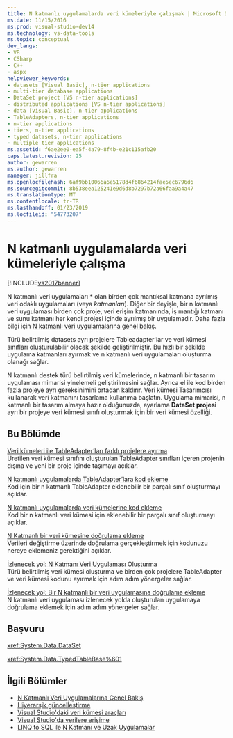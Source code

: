 ```yaml
---
title: N katmanlı uygulamalarda veri kümeleriyle çalışmak | Microsoft Docs
ms.date: 11/15/2016
ms.prod: visual-studio-dev14
ms.technology: vs-data-tools
ms.topic: conceptual
dev_langs:
- VB
- CSharp
- C++
- aspx
helpviewer_keywords:
- datasets [Visual Basic], n-tier applications
- multi-tier database applications
- DataSet project [VS n-tier applications]
- distributed applications [VS n-tier applications]
- data [Visual Basic], n-tier applications
- TableAdapters, n-tier applications
- n-tier applications
- tiers, n-tier applications
- typed datasets, n-tier applications
- multiple tier applications
ms.assetid: f6ae2ee0-ea5f-4a79-8f4b-e21c115afb20
caps.latest.revision: 25
author: gewarren
ms.author: gewarren
manager: jillfra
ms.openlocfilehash: 6af9bb10066a6e5178d4f6864214fae5ec6796d6
ms.sourcegitcommit: 8b538eea125241e9d6d8b7297b72a66faa9a4a47
ms.translationtype: MT
ms.contentlocale: tr-TR
ms.lasthandoff: 01/23/2019
ms.locfileid: "54773207"
---
```

# <a name="work-with-datasets-in-n-tier-applications"></a>N katmanlı uygulamalarda veri kümeleriyle çalışma
[!INCLUDE[vs2017banner](../includes/vs2017banner.md)]

  
N katmanlı veri uygulamaları * olan birden çok mantıksal katmana ayrılmış veri odaklı uygulamaları (veya *katmanları*). Diğer bir deyişle, bir n katmanlı veri uygulaması birden çok proje, veri erişim katmanında, iş mantığı katmanı ve sunu katmanı her kendi projesi içinde ayrılmış bir uygulamadır. Daha fazla bilgi için [N katmanlı veri uygulamalarına genel bakış](../data-tools/n-tier-data-applications-overview.md).  
  
 Türü belirtilmiş datasets ayrı projelere Tableadapter'lar ve veri kümesi sınıfları oluşturulabilir olacak şekilde geliştirilmiştir. Bu hızlı bir şekilde uygulama katmanları ayırmak ve n katmanlı veri uygulamaları oluşturma olanağı sağlar.  
  
 N katmanlı destek türü belirtilmiş veri kümelerinde, n katmanlı bir tasarım uygulaması mimarisi yinelemeli geliştirilmesini sağlar. Ayrıca el ile kod birden fazla projeye ayrı gereksinimini ortadan kaldırır. Veri kümesi Tasarımcısı kullanarak veri katmanını tasarlama kullanıma başlatın. Uygulama mimarisi, n katmanlı bir tasarım almaya hazır olduğunuzda, ayarlama **DataSet projesi** ayrı bir projeye veri kümesi sınıfı oluşturmak için bir veri kümesi özelliği.  
  
## <a name="in-this-section"></a>Bu Bölümde  
 [Veri kümeleri ile TableAdapter’ları farklı projelere ayırma](../data-tools/separate-datasets-and-tableadapters-into-different-projects.md)  
 Üretilen veri kümesi sınıfını oluşturulan TableAdapter sınıfları içeren projenin dışına ve yeni bir proje içinde taşımayı açıklar.  
  
 [N katmanlı uygulamalarda TableAdapter’lara kod ekleme](../data-tools/add-code-to-tableadapters-in-n-tier-applications.md)  
 Kod için bir n katmanlı TableAdapter eklenebilir bir parçalı sınıf oluşturmayı açıklar.  
  
 [N katmanlı uygulamalarda veri kümelerine kod ekleme](../data-tools/add-code-to-datasets-in-n-tier-applications.md)  
 Kod bir n katmanlı veri kümesi için eklenebilir bir parçalı sınıf oluşturmayı açıklar.  
  
 [N Katmanlı bir veri kümesine doğrulama ekleme](../data-tools/add-validation-to-an-n-tier-dataset.md)  
 Verileri değiştirme üzerinde doğrulama gerçekleştirmek için kodunuzu nereye eklemeniz gerektiğini açıklar.  
  
 [İzlenecek yol: N Katmanı Veri Uygulaması Oluşturma](../data-tools/walkthrough-creating-an-n-tier-data-application.md)  
 Türü belirtilmiş veri kümesi oluşturma ve birden çok projelere TableAdapter ve veri kümesi kodunu ayırmak için adım adım yönergeler sağlar.  
  
 [İzlenecek yol: Bir N katmanlı bir veri uygulamasına doğrulama ekleme](http://msdn.microsoft.com/library/b35d072c-31f0-49ba-a225-69177592c265)  
 N katmanlı veri uygulaması izlenecek yolda oluşturulan uygulamaya doğrulama eklemek için adım adım yönergeler sağlar.  
  
## <a name="reference"></a>Başvuru  
 <xref:System.Data.DataSet>  
  
 <xref:System.Data.TypedTableBase%601>  
  
## <a name="related-sections"></a>İlgili Bölümler

- [N Katmanlı Veri Uygulamalarına Genel Bakış](../data-tools/n-tier-data-applications-overview.md)   
- [Hiyerarşik güncelleştirme](../data-tools/hierarchical-update.md)   
- [Visual Studio'daki veri kümesi araçları](../data-tools/dataset-tools-in-visual-studio.md)   
- [Visual Studio'da verilere erişime](../data-tools/accessing-data-in-visual-studio.md)   
- [LINQ to SQL ile N Katmanı ve Uzak Uygulamalar](http://msdn.microsoft.com/library/854a1cdd-53cb-45f5-83ca-63962a9b3598)
